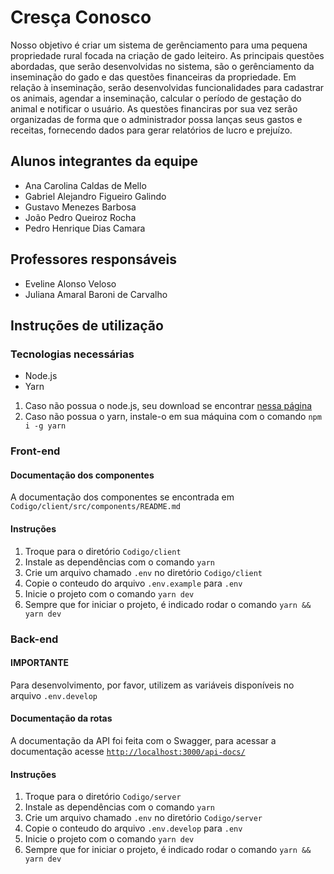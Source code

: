 # Cresça Conosco
Nosso objetivo é criar um sistema de gerênciamento para uma pequena propriedade rural focada na criação de gado leiteiro.
As principais questões abordadas, que serão desenvolvidas no sistema, são o gerênciamento da inseminação do gado e das questões financeiras da propriedade.
Em relação à inseminação, serão desenvolvidas funcionalidades para cadastrar os animais, agendar a inseminação, calcular o período de gestação do animal e notificar o usuário.
As questões financiras por sua vez serão organizadas de forma que o administrador possa lanças seus gastos e receitas, fornecendo dados para gerar relatórios de lucro e prejuízo.

## Alunos integrantes da equipe

* Ana Carolina Caldas de Mello
* Gabriel Alejandro Figueiro Galindo
* Gustavo Menezes Barbosa
* João Pedro Queiroz Rocha
* Pedro Henrique Dias Camara

## Professores responsáveis

* Eveline Alonso Veloso
* Juliana Amaral Baroni de Carvalho

## Instruções de utilização

### Tecnologias necessárias

-   Node.js
-   Yarn

1. Caso não possua o node.js, seu download se encontrar [nessa página](https://nodejs.org/pt/blog/release/v18.12.0)
2. Caso não possua o yarn, instale-o em sua máquina com o comando `npm i -g yarn`

### Front-end

#### Documentação dos componentes

A documentação dos componentes se encontrada em `Codigo/client/src/components/README.md`

#### Instruções

1. Troque para o diretório `Codigo/client`
2. Instale as dependências com o comando `yarn`
3. Crie um arquivo chamado `.env` no diretório `Codigo/client`
4. Copie o conteudo do arquivo `.env.example` para `.env`
5. Inicie o projeto com o comando `yarn dev`
6. Sempre que for iniciar o projeto, é indicado rodar o comando `yarn && yarn dev`

### Back-end

#### IMPORTANTE

Para desenvolvimento, por favor, utilizem as variáveis disponíveis no arquivo `.env.develop`

#### Documentação da rotas

A documentação da API foi feita com o Swagger, para acessar a documentação acesse [`http://localhost:3000/api-docs/`](http://localhost:3000/api-docs/)

#### Instruções

1. Troque para o diretório `Codigo/server`
2. Instale as dependências com o comando `yarn`
3. Crie um arquivo chamado `.env` no diretório `Codigo/server`
4. Copie o conteudo do arquivo `.env.develop` para `.env`
5. Inicie o projeto com o comando `yarn dev`
6. Sempre que for iniciar o projeto, é indicado rodar o comando `yarn && yarn dev`
